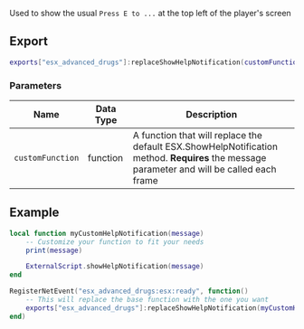 Used to show the usual `Press E to ...` at the top left of the player's screen

## Export
``` lua
exports["esx_advanced_drugs"]:replaceShowHelpNotification(customFunction)
```

### Parameters

| Name              | Data Type | Description                 |
| -                 | -         | -                             |
| `customFunction`         | function    | A function that will replace the default ESX.ShowHelpNotification method. **Requires** the message parameter and will be called each frame |

## Example
``` lua
local function myCustomHelpNotification(message)
    -- Customize your function to fit your needs
    print(message)

    ExternalScript.showHelpNotification(message)
end

RegisterNetEvent("esx_advanced_drugs:esx:ready", function() 
    -- This will replace the base function with the one you want
    exports["esx_advanced_drugs"]:replaceShowHelpNotification(myCustomHelpNotification)
end)
```